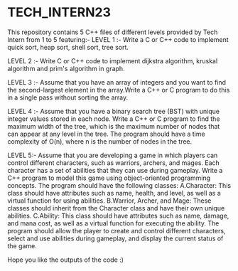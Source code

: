 # TECH_INTERN23
This repository contains 5 C++ files of different levels provided by Tech Intern from 1 to 5 featuring:-
  LEVEL 1 :- Write a C or C++ code to implement quick sort, heap sort, shell sort, tree sort.
  
  LEVEL 2 :- Write C or C++ code to implement dijkstra algorithm, kruskal algorithm and prim's algorithm in graph.
  
  LEVEL 3 :- Assume that you have an array of integers and you want to find the second-largest element in the array.Write a C++ or C         program to do this in a single pass without sorting the array.
  
  LEVEL 4 :- Assume that you have a binary search tree (BST) with unique integer values stored in each node. Write a C++ or C program       to find the maximum width of the tree, which is the maximum number of nodes that can appear at any level in the tree. The program should   have a time complexity of O(n), where n is the number of nodes in the tree.
  
  LEVEL 5:- Assume that you are developing a game in which players can control different characters, such as warriors, archers, and mages.   Each character has a set of abilities that they can use during gameplay. Write a C++ program to model this game using object-oriented     programming concepts. The program should have the following classes:
  A.Character: This class should have attributes such as name, health, and level, as well as a virtual function
  for using abilities.
  B.Warrior, Archer, and Mage: These classes should inherit from the Character class and have their own
  unique abilities.
  C.Ability: This class should have attributes such as name, damage, and mana cost, as well as a virtual
  function for executing the ability.
  The program should allow the player to create and control different characters, select and use abilities
  during gameplay, and display the current status of the game.
  
  Hope you like the outputs of the code :)
